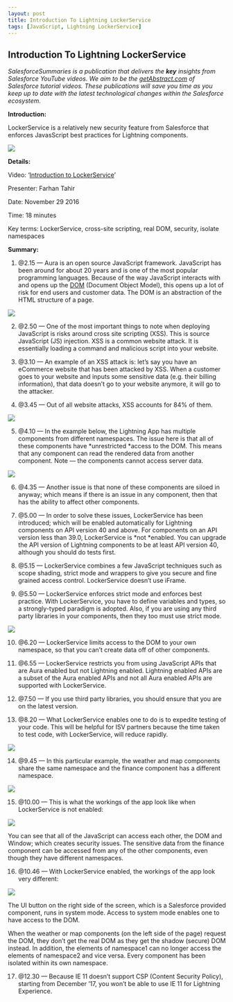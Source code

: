 ```yaml
---
layout: post
title: Introduction To Lightning LockerService
tags: [JavaScript, Lightning LockerService]
---
```


## Introduction To Lightning LockerService

*SalesforceSummaries is a publication that delivers the **key** insights from Salesforce YouTube videos. We aim to be the [getAbstract.com](https://www.getabstract.com/en/) of Salesforce tutorial videos. These publications will save you time as you keep up to date with the latest technological changes within the Salesforce ecosystem.*

**Introduction:**

LockerService is a relatively new security feature from Salesforce that enforces JavasScript best practices for Lightning components.

![](https://cdn-images-1.medium.com/max/2000/1*-X5FVbBF9aQS0R9yk4F5xw.png)

**Details:**

Video: ‘[Introduction to LockerService](https://www.youtube.com/watch?v=5HNPGuRKzzM)’

Presenter: Farhan Tahir

Date: November 29 2016

Time: 18 minutes

Key terms: LockerService, cross-site scripting, real DOM, security, isolate namespaces

**Summary:**

 1. @2.15 — Aura is an open source JavaScript framework. JavaScript has been around for about 20 years and is one of the most popular programming languages. Because of the way JavaScript interacts with and opens up the [DOM](https://salesforce.stackexchange.com/questions/70754/what-is-the-use-dom-in-sales-force-where-we-can-use-that) (Document Object Model), this opens up a lot of risk for end users and customer data. The DOM is an abstraction of the HTML structure of a page.

![](https://cdn-images-1.medium.com/max/2000/1*wcyvO5tc-A5h2Jf5WEGPqQ.png)

2. @2.50 — One of the most important things to note when deploying JavaScript is risks around cross site scripting (XSS). This is source JavaScript (JS) injection. XSS is a common website attack. It is essentially loading a command and malicious script into your website.

3. @3.10 — An example of an XSS attack is: let’s say you have an eCommerce website that has been attacked by XSS. When a customer goes to your website and inputs some sensitive data (e.g. their billing information), that data doesn’t go to your website anymore, it will go to the attacker.

4. @3.45 — Out of all website attacks, XSS accounts for 84% of them.

![](https://cdn-images-1.medium.com/max/2000/1*4k-TOFkp8_uRJGLDNVhOtA.png)

5. @4.10 — In the example below, the Lightning App has multiple components from different namespaces. The issue here is that all of these components have *unrestricted *access to the DOM. This means that any component can read the rendered data from another component. Note — the components cannot access server data.

![](https://cdn-images-1.medium.com/max/2000/1*dEsitGnlBiR7fomxGHrsxA.png)

6. @4.35 — Another issue is that none of these components are siloed in anyway; which means if there is an issue in any component, then that has the ability to affect other components.

7. @5.00 — In order to solve these issues, LockerService has been introduced; which will be enabled automatically for Lightning components on API version 40 and above. For components on an API version less than 39.0, LockerService is *not *enabled. You can upgrade the API version of Lightning components to be at least API version 40, although you should do tests first.

8. @5.15 — LockerService combines a few JavaScript techniques such as scope shading, strict mode and wrappers to give you secure and fine grained access control. LockerService doesn’t use iFrame.

9. @5.50 — LockerService enforces strict mode and enforces best practice. With LockerService, you have to define variables and types, so a strongly-typed paradigm is adopted. Also, if you are using any third party libraries in your components, then they too must use strict mode.

![](https://cdn-images-1.medium.com/max/2000/1*zlhZj106osAfV2H27wKhIg.png)

10. @6.20 — LockerService limits access to the DOM to your own namespace, so that you can’t create data off of other components.

11. @6.55 — LockerService restricts you from using JavaScript APIs that are Aura enabled but not Lightning enabled. Lightning enabled APIs are a subset of the Aura enabled APIs and not all Aura enabled APIs are supported with LockerService.

12. @7.50 — If you use third party libraries, you should ensure that you are on the latest version.

13. @8.20 — What LockerService enables one to do is to expedite testing of your code. This will be helpful for ISV partners because the time taken to test code, with LockerService, will reduce rapidly.

![](https://cdn-images-1.medium.com/max/2000/1*XI4Ga0AuJ-5V0cprMxJjNw.png)

14. @9.45 — In this particular example, the weather and map components share the same namespace and the finance component has a different namespace.

![](https://cdn-images-1.medium.com/max/2000/1*qZ7RjhGygFkJUO--kHIH_Q.png)

15. @10.00 — This is what the workings of the app look like when LockerService is not enabled:

![](https://cdn-images-1.medium.com/max/2000/1*lI6Do3Dq7Lp1HBfHycJSOw.png)

You can see that all of the JavaScript can access each other, the DOM and Window; which creates security issues. The sensitive data from the finance component can be accessed from any of the other components, even though they have different namespaces.

16. @10.46 — With LockerService enabled, the workings of the app look very different:

![](https://cdn-images-1.medium.com/max/2000/1*hU0nQIKvHuV0CMP_coUAfw.png)

The UI button on the right side of the screen, which is a Salesforce provided component, runs in system mode. Access to system mode enables one to have access to the DOM.

When the weather or map components (on the left side of the page) request the DOM, they don’t get the real DOM as they get the shadow (secure) DOM instead. In addition, the elements of namespace1 can no longer access the elements of namespace2 and vice versa. Every component has been isolated within its own namespace.

17. @12.30 — Because IE 11 doesn’t support CSP (Content Security Policy), starting from December ’17, you won’t be able to use IE 11 for Lightning Experience.
